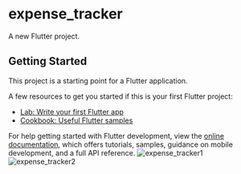 # expense_tracker

A new Flutter project.

## Getting Started

This project is a starting point for a Flutter application.

A few resources to get you started if this is your first Flutter project:

- [Lab: Write your first Flutter app](https://docs.flutter.dev/get-started/codelab)
- [Cookbook: Useful Flutter samples](https://docs.flutter.dev/cookbook)

For help getting started with Flutter development, view the
[online documentation](https://docs.flutter.dev/), which offers tutorials,
samples, guidance on mobile development, and a full API reference.
![expense_tracker1](https://github.com/Sujit-sahoo3571/expense_tracker/assets/55569677/a2e43d3e-1a07-4e80-89ce-97927d52f808)
![expense_tracker2](https://github.com/Sujit-sahoo3571/expense_tracker/assets/55569677/2b771a61-2437-4604-9148-c576f0d62495)

